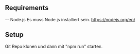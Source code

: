
## Requirements
-- Node.js
Es muss Node.js installiert sein.
https://nodejs.org/en/

## Setup
Git Repo klonen und dann mit "npm run" starten.
